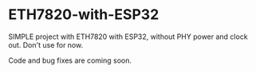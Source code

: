 # ETH7820-with-ESP32

SIMPLE project with ETH7820 with ESP32, without PHY power and clock out.
Don't use for now.

Code and bug fixes are coming soon.
